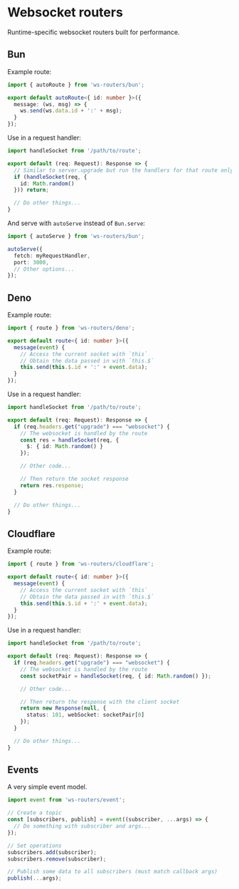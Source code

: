 # Websocket routers
Runtime-specific websocket routers built for performance.

## Bun
Example route:
```ts
import { autoRoute } from 'ws-routers/bun';

export default autoRoute<{ id: number }>({
  message: (ws, msg) => {
    ws.send(ws.data.id + ':' + msg);
  }
});
```

Use in a request handler:
```ts
import handleSocket from '/path/to/route';

export default (req: Request): Response => {
  // Similar to server.upgrade but run the handlers for that route only
  if (handleSocket(req, {
    id: Math.random()
  })) return;

  // Do other things...
}
```

And serve with `autoServe` instead of `Bun.serve`:
```ts
import { autoServe } from 'ws-routers/bun';

autoServe({
  fetch: myRequestHandler,
  port: 3000,
  // Other options...
});
```

## Deno
Example route:
```ts
import { route } from 'ws-routers/deno';

export default route<{ id: number }>({
  message(event) {
    // Access the current socket with `this`
    // Obtain the data passed in with `this.$`
    this.send(this.$.id + ':' + event.data);
  }
});
```

Use in a request handler:
```ts
import handleSocket from '/path/to/route';

export default (req: Request): Response => {
  if (req.headers.get("upgrade") === "websocket") {
    // The websocket is handled by the route
    const res = handleSocket(req, {
      $: { id: Math.random() }
    });

    // Other code...

    // Then return the socket response
    return res.response;
  }

  // Do other things...
}
```

## Cloudflare
Example route:
```ts
import { route } from 'ws-routers/cloudflare';

export default route<{ id: number }>({
  message(event) {
    // Access the current socket with `this`
    // Obtain the data passed in with `this.$`
    this.send(this.$.id + ':' + event.data);
  }
});
```

Use in a request handler:
```ts
import handleSocket from '/path/to/route';

export default (req: Request): Response => {
  if (req.headers.get("upgrade") === "websocket") {
    // The websocket is handled by the route
    const socketPair = handleSocket(req, { id: Math.random() });

    // Other code...

    // Then return the response with the client socket
    return new Response(null, {
      status: 101, webSocket: socketPair[0]
    });
  }

  // Do other things...
}
```

## Events
A very simple event model.
```ts
import event from 'ws-routers/event';

// Create a topic
const [subscribers, publish] = event((subscriber, ...args) => {
  // Do something with subscriber and args...
});

// Set operations
subscribers.add(subscriber);
subscribers.remove(subscriber);

// Publish some data to all subscribers (must match callback args)
publish(...args);
```
